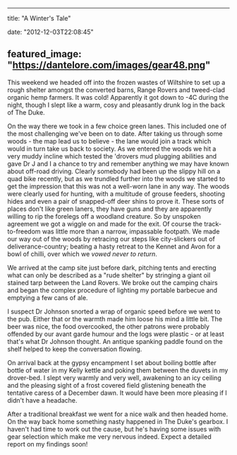 
---
title: "A Winter's Tale"

date: "2012-12-03T22:08:45"

featured_image: "https://dantelore.com/images/gear48.png"
---



This weekend we headed off into the frozen wastes of Wiltshire to set up a rough shelter amongst the converted barns, Range Rovers and tweed-clad organic hemp farmers.  It was cold!  Apparently it got down to -4C during the night, though I slept like a warm, cosy and pleasantly drunk log in the back of The Duke.

On the way there we took in a few choice green lanes.  This included one of the most challenging we've been on to date.  After taking us through some woods - the map lead us to believe - the lane would join a track which would in turn take us back to society.  As we entered the woods we hit a very muddy incline which tested the 'drovers mud plugging abilities and gave Dr J and I a chance to try and remember anything we may have known about off-road driving.  Clearly somebody had been up the slippy hill on a quad bike recently, but as we trundled further into the woods we started to get the impression that this was not a well-worn lane in any way.  The woods were clearly used for hunting, with a multitude of grouse feeders, shooting hides and even a pair of snapped-off deer shins to prove it.  These sorts of places don't like green laners, they have guns and they are apparently willing to rip the forelegs off a woodland creature.  So by unspoken agreement we got a wiggle on and made for the exit.  Of course the track-to-freedom was little more than a narrow, impassable footpath.  We made our way out of the woods by retracing our steps like city-slickers out of deliverance-country; beating a hasty retreat to the Kennet and Avon for a bowl of chilli, over which we *vowed never to return*.



We arrived at the camp site just before dark, pitching tents and erecting what can only be described as a "rude shelter" by stringing a giant oil stained tarp between the Land Rovers.  We broke out the camping chairs and began the complex procedure of lighting my portable barbecue and emptying a few cans of ale.

I suspect Dr Johnson snorted a wrap of organic speed before we went to the pub.  Either that or the warmth made him loose his mind a little bit.  The beer was nice, the food overcooked, the other patrons were probably offended by our avant garde humour and the logs were plastic - or at least that's what Dr Johnson thought.  An antique spanking paddle found on the shelf helped to keep the conversation flowing.

On arrival back at the gypsy encampment I set about boiling bottle after bottle of water in my Kelly kettle and poking them between the duvets in my drover-bed.  I slept very warmly and very well, awakening to an icy ceiling and the pleasing sight of a frost covered field glistening beneath the tentative caress of a December dawn.  It would have been more pleasing if I didn't have a headache.

After a traditional breakfast we went for a nice walk and then headed home.  On the way back home something nasty happened in The Duke's gearbox.  I haven't had time to work out the cause, but he's having some issues with gear selection which make me very nervous indeed.  Expect a detailed report on my findings soon!
